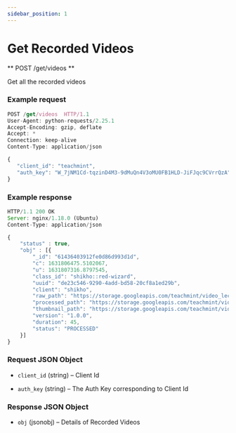 ```yaml
---
sidebar_position: 1
---
```


# Get Recorded Videos

** POST /get/videos **

Get all the recorded videos

### Example request

```js
POST /get/videos  HTTP/1.1
User-Agent: python-requests/2.25.1
Accept-Encoding: gzip, deflate
Accept: *
Connection: keep-alive
Content-Type: application/json

{
   "client_id": "teachmint",
   "auth_key": "W_7jNM1Cd-tqzinD4M3-9dMuQn4V3oMU0FB1HLD-JiFJqc9CVrrQzA",
}
```

### Example response

```js
HTTP/1.1 200 OK
Server: nginx/1.18.0 (Ubuntu)
Content-Type: application/json

{
    "status" : true,
    "obj" : [{
        "_id": "61436403912fe0d86d993d1d",
        "c": 1631806475.5102067,
        "u": 1631807316.8797545,
        "class_id": "shikho::red-wizard",
        "uuid": "de23c546-9290-4add-bd58-20cf8a1ed29b",
        "client": "shikho",
        "raw_path": "https://storage.googleapis.com/teachmint/video_lectures/de23c546-9290-4add-bd58-20cf8a1ed29b.webm",
        "processed_path": "https://storage.googleapis.com/teachmint/video_lectures/de23c546-9290-4add-bd58-20cf8a1ed29b.mp4",
        "thumbnail_path": "https://storage.googleapis.com/teachmint/video_lectures/de23c546-9290-4add-bd58-20cf8a1ed29b.png",
        "version": "1.0.0",
        "duration": 45,
        "status": "PROCESSED"
    }]
}
```

### Request JSON Object

- `client_id` (string) – Client Id

- `auth_key` (string) – The Auth Key corresponding to Client Id

### Response JSON Object

- `obj` (jsonobj) – Details of Recorded Videos

